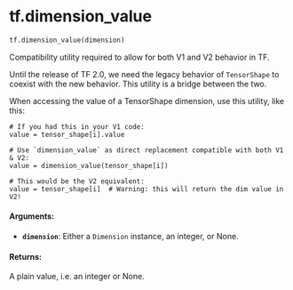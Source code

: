 <div itemscope itemtype="http://developers.google.com/ReferenceObject">
<meta itemprop="name" content="tf.dimension_value" />
<meta itemprop="path" content="Stable" />
</div>

# tf.dimension_value

``` python
tf.dimension_value(dimension)
```

Compatibility utility required to allow for both V1 and V2 behavior in TF.

Until the release of TF 2.0, we need the legacy behavior of `TensorShape` to
coexist with the new behavior. This utility is a bridge between the two.

When accessing the value of a TensorShape dimension,
use this utility, like this:

```
# If you had this in your V1 code:
value = tensor_shape[i].value

# Use `dimension_value` as direct replacement compatible with both V1 & V2:
value = dimension_value(tensor_shape[i])

# This would be the V2 equivalent:
value = tensor_shape[i]  # Warning: this will return the dim value in V2!
```

#### Arguments:

* <b>`dimension`</b>: Either a `Dimension` instance, an integer, or None.


#### Returns:

A plain value, i.e. an integer or None.
